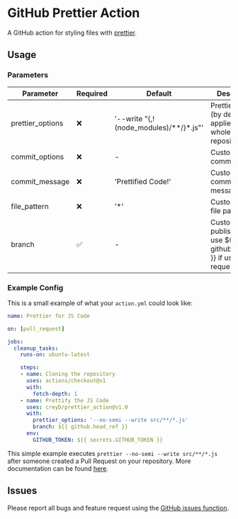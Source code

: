 # GitHub Prettier Action

A GitHub action for styling files with [prettier](https://prettier.io).

## Usage

### Parameters

| Parameter | Required | Default | Description |
| - | - | - | - |
| prettier_options | :x: | '--write "{,!(node_modules)/**/}*.js"' | Prettier options (by default it applies to the whole repository) |
| commit_options | :x: | - | Custom git commit options |
| commit_message | :x: | 'Prettified Code!' | Custom git commit message |
| file_pattern | :x: | '*' | Custom git add file pattern |
| branch | :white_check_mark: | - | Custom git publish branch, use ${{ github.head_ref }} if used in pull requests |

### Example Config

This is a small example of what your `action.yml` could look like:

```yaml
name: Prettier for JS Code

on: [pull_request]

jobs:
  cleanup_tasks:
    runs-on: ubuntu-latest

    steps:
    - name: Cloning the repository
      uses: actions/checkout@v1
      with:
        fetch-depth: 1
    - name: Prettify the JS Code
      uses: creyD/prettier_action@v1.0
      with:
        prettier_options: '--no-semi --write src/**/*.js'
        branch: ${{ github.head_ref }}
      env:
        GITHUB_TOKEN: ${{ secrets.GITHUB_TOKEN }}
```

This simple example executes `prettier --no-semi --write src/**/*.js` after someone created a Pull Request on your repository. More documentation can be found [here](https://help.github.com/en/actions/automating-your-workflow-with-github-actions/workflow-syntax-for-github-actions).

## Issues

Please report all bugs and feature request using the [GitHub issues function](https://github.com/creyD/prettier_action/issues/new).
